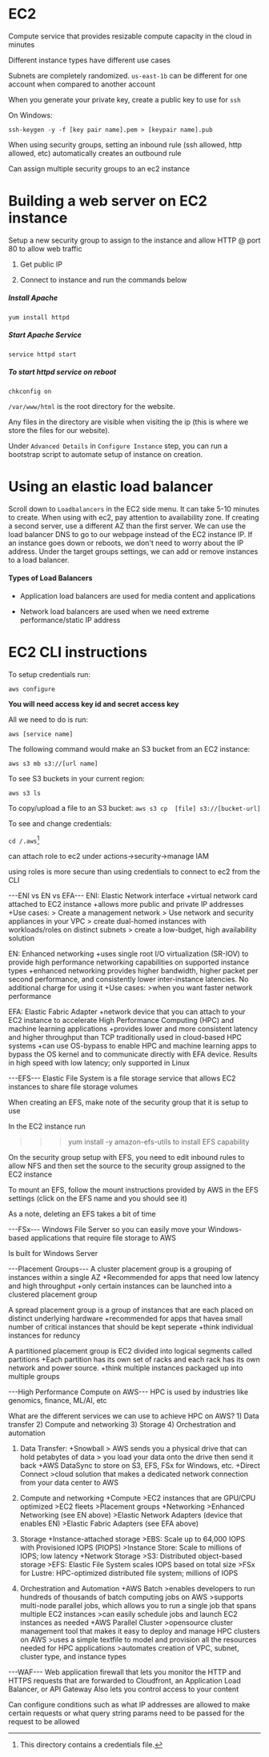 # EC2
Compute service that provides resizable compute capacity in the cloud in minutes

Different instance types have different use cases

Subnets are completely randomized. `us-east-1b` can be different for one account when compared to another account

When you generate your private key, create a public key to use for `ssh`

On Windows:

`ssh-keygen -y -f [key pair name].pem > [keypair name].pub`

When using security groups, setting an inbound rule (ssh allowed, http allowed, etc) automatically creates an outbound rule

Can assign multiple security groups to an ec2 instance
# Building a web server on EC2 instance
Setup a new security group to assign to the instance and allow HTTP @ port 80 to allow web traffic

1. Get public IP

2. Connect to instance and run the commands below

##### Install Apache
`yum install httpd`

##### Start Apache Service
`service httpd start`

##### To start httpd service on reboot
`chkconfig on`

`/var/www/html` is the root directory for the website.

Any files in the directory are visible when visiting the ip (this is where we store the files for our website).

Under `Advanced Details` in `Configure Instance` step, you can run a bootstrap script to automate setup of instance on creation.

# Using an elastic load balancer
Scroll down to `Loadbalancers` in the EC2 side menu. It can take 5-10 minutes to create. When using with ec2, pay attention to availability zone. If creating a second server, use a different AZ than the first server.
We can use the load balancer DNS to go to our webpage instead of the EC2 instance IP. If an instance goes down or reboots, we don't need to worry about the IP address. Under the target groups settings, we can add or remove instances to a load balancer.

#### Types of Load Balancers
- Application load balancers are used for media content and applications

- Network load balancers are used when we need extreme performance/static IP address

# EC2 CLI instructions
To setup credentials run:

`aws configure`

**You will need access key id and secret access key**

All we need to do is run:

`aws [service name]`

The following command would make an S3 bucket from an EC2 instance:

`aws s3 mb s3://[url name]`

To see S3 buckets in your current region:

`aws s3 ls`

To copy/upload a file to an S3 bucket:
`aws s3 cp  [file] s3://[bucket-url]`

To see and change credentials:

`cd /.aws`[^1]
[^1]: This directory contains a credentials file.

can attach role to ec2 under actions->security->manage IAM 

using roles is more secure than using credentials to connect to ec2 from the CLI



---ENI vs EN vs EFA---
ENI: Elastic Network interface
    +virtual network card attached to EC2 instance
    +allows more public and private IP addresses
    +Use cases:
        > Create a management network
        > Use network and security appliances in your VPC
        > create dual-homed instances with workloads/roles on distinct subnets
        > create a low-budget, high availability solution

EN: Enhanced networking
    +uses single root I/O virtualization (SR-IOV) to provide high performance networking capabilities on supported instance types
    +enhanced networking provides higher bandwidth, higher packet per second performance, and consistently lower inter-instance latencies. No additional charge for using it
    +Use cases:
        >when you want faster network performance

EFA: Elastic Fabric Adapter
    +network device that you can attach to your EC2 instance to accelerate High Performance Computing (HPC) and machine learning applications
    +provides lower and more consistent latency and higher throughput than TCP traditionally used in cloud-based HPC systems
    +can use OS-bypass to enable HPC and machine learning apps to bypass the OS kernel and to communicate directly with EFA device. Results in high speed with low latency; only supported in 
     Linux
    


---EFS---
Elastic File System is a file storage service that allows EC2 instances to share file storage volumes

When creating an EFS, make note of the security group that it is setup to use

In the EC2 instance run
>>>yum install -y amazon-efs-utils
to install EFS capability

On the security group setup with EFS, you need to edit inbound rules to allow NFS and then set the source to the security group assigned to the EC2 instance

To mount an EFS, follow the mount instructions provided by AWS in the EFS settings (click on the EFS name and you should see it)

As a note, deleting an EFS takes a bit of time





---FSx---
Windows File Server so you can easily move your Windows-based applications that require file storage to AWS

Is built for Windows Server




---Placement Groups---
A cluster placement group is a grouping of instances within a single AZ
    +Recommended for apps that need low latency and high throughput
    +only certain instances can be launched into a clustered placement group

A spread placement group is a group of instances that are each placed on distinct underlying hardware
    +recommended for apps that havea  small number of critical instances that should be kept seperate
    +think individual instances for reduncy

A partitioned placement group is EC2 divided into logical segments called partitions
    +Each partition has its own set of racks and each rack has its own network and power source.
    +think multiple instances packaged up into multiple groups





---High Performance Compute on AWS---
HPC is used by industries like genomics, finance, ML/AI, etc

What are the different services we can use to achieve HPC on AWS?
    1) Data transfer
    2) Compute and networking
    3) Storage
    4) Orchestration and automation

1) Data Transfer:
    +Snowball 
        > AWS sends you a physical drive that can hold petabytes of data
        > you load your data onto the drive then send it back
    +AWS DataSync to store on S3, EFS, FSx for Windows, etc.
    +Direct Connect
        >cloud solution that makes a dedicated network connection from your data center to AWS

2) Compute and networking
    +Compute
        >EC2 instances that are GPU/CPU optimized
        >EC2 fleets
        >Placement groups
    +Networking
        >Enhanced Networking (see EN above)
        >Elastic Network Adapters (device that enables EN)
        >Elastic Fabric Adapters (see EFA above)

3) Storage
    +Instance-attached storage
        >EBS: Scale up to 64,000 IOPS with Provisioned IOPS (PIOPS)
        >Instance Store: Scale to millions of IOPS; low latency
    +Network Storage
        >S3: Distributed object-based storage
        >EFS: Elastic File System scales IOPS based on total size
        >FSx for Lustre: HPC-optimized distributed file system; millions of IOPS

4) Orchestration and Automation
    +AWS Batch 
        >enables developers to run hundreds of thousands of batch computing jobs on AWS
        >supports multi-node parallel jobs, which allows you to run a single job that spans multiple EC2 instances
        >can easily schedule jobs and launch EC2 instances as needed
    +AWS Parallel Cluster
        >opensource cluster management tool that makes it easy to deploy and manage HPC clusters on AWS
        >uses a simple textfile to model and provision all the resources needed for HPC applications
        >automates creation of VPC, subnet, cluster type, and instance types



---WAF---
Web application firewall that lets you monitor the HTTP and HTTPS requests that are forwarded to Cloudfront, an Application Load Balancer, or API Gateway
Also lets you control access to your content

Can configure conditions such as what IP addresses are allowed to make certain requests or what query string params need to be passed for the request to be allowed


    


